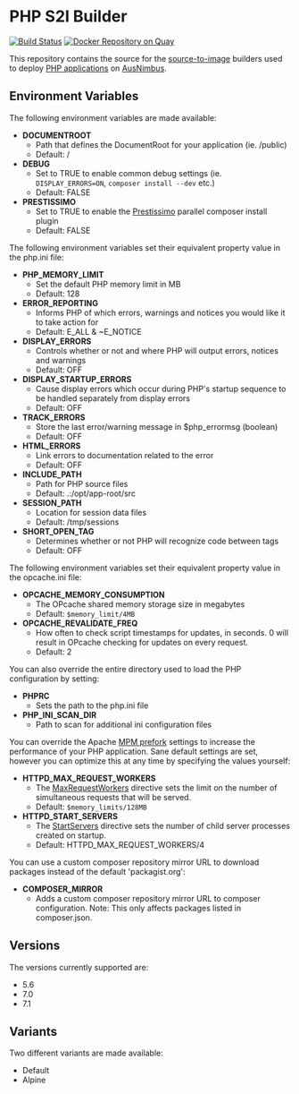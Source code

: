 # PHP S2I Builder

[![Build Status](https://travis-ci.org/ausnimbus/s2i-php.svg?branch=master)](https://travis-ci.org/ausnimbus/s2i-php)
[![Docker Repository on Quay](https://quay.io/repository/ausnimbus/s2i-php/status "Docker Repository on Quay")](https://quay.io/repository/ausnimbus/s2i-php)

This repository contains the source for the [source-to-image](https://github.com/openshift/source-to-image)
builders used to deploy [PHP applications](https://www.ausnimbus.com.au/languages/php/)
on [AusNimbus](https://www.ausnimbus.com.au/).

## Environment Variables

The following environment variables are made available:

* **DOCUMENTROOT**
  * Path that defines the DocumentRoot for your application (ie. /public)
  * Default: /
* **DEBUG**
  * Set to TRUE to enable common debug settings (ie. `DISPLAY_ERRORS=ON`, `composer install --dev` etc.)
  * Default: FALSE
* **PRESTISSIMO**
  * Set to TRUE to enable the [Prestissimo](https://github.com/hirak/prestissimo) parallel composer install plugin
  * Default: FALSE

The following environment variables set their equivalent property value in the php.ini file:
* **PHP_MEMORY_LIMIT**
  * Set the default PHP memory limit in MB
  * Default: 128
* **ERROR_REPORTING**
  * Informs PHP of which errors, warnings and notices you would like it to take action for
  * Default: E_ALL & ~E_NOTICE
* **DISPLAY_ERRORS**
  * Controls whether or not and where PHP will output errors, notices and warnings
  * Default: OFF
* **DISPLAY_STARTUP_ERRORS**
  * Cause display errors which occur during PHP's startup sequence to be handled separately from display errors
  * Default: OFF
* **TRACK_ERRORS**
  * Store the last error/warning message in $php_errormsg (boolean)
  * Default: OFF
* **HTML_ERRORS**
  * Link errors to documentation related to the error
  * Default: OFF
* **INCLUDE_PATH**
  * Path for PHP source files
  * Default: .:/opt/app-root/src
* **SESSION_PATH**
  * Location for session data files
  * Default: /tmp/sessions
* **SHORT_OPEN_TAG**
  * Determines whether or not PHP will recognize code between <? and ?> tags
  * Default: OFF

The following environment variables set their equivalent property value in the opcache.ini file:
* **OPCACHE_MEMORY_CONSUMPTION**
  * The OPcache shared memory storage size in megabytes
  * Default: `$memory_limit/4MB`
* **OPCACHE_REVALIDATE_FREQ**
  * How often to check script timestamps for updates, in seconds. 0 will result in OPcache checking for updates on every request.
  * Default: 2

You can also override the entire directory used to load the PHP configuration by setting:
* **PHPRC**
  * Sets the path to the php.ini file
* **PHP_INI_SCAN_DIR**
  * Path to scan for additional ini configuration files

You can override the Apache [MPM prefork](https://httpd.apache.org/docs/2.4/mod/mpm_common.html)
settings to increase the performance of your PHP application.
Sane default settings are set, however you can optimize this at any time by specifying the values
yourself:

* **HTTPD_MAX_REQUEST_WORKERS**
  * The [MaxRequestWorkers](https://httpd.apache.org/docs/2.4/mod/mpm_common.html#maxrequestworkers)
    directive sets the limit on the number of simultaneous requests that will be served.
  * Default: `$memory_limits/128MB`
* **HTTPD_START_SERVERS**
  * The [StartServers](https://httpd.apache.org/docs/2.4/mod/mpm_common.html#startservers)
    directive sets the number of child server processes created on startup.
  * Default: HTTPD_MAX_REQUEST_WORKERS/4

You can use a custom composer repository mirror URL to download packages instead of the default 'packagist.org':

* **COMPOSER_MIRROR**
  * Adds a custom composer repository mirror URL to composer configuration. Note: This only affects packages listed in composer.json.

## Versions

The versions currently supported are:

- 5.6
- 7.0
- 7.1

## Variants

Two different variants are made available:

- Default
- Alpine
